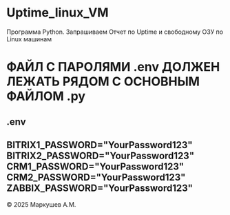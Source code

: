 # Uptime_linux_VM
Программа Python. Запрашиваем Отчет по Uptime и свободному ОЗУ по Linux машинам

# ФАЙЛ С ПАРОЛЯМИ .env ДОЛЖЕН ЛЕЖАТЬ РЯДОМ С ОСНОВНЫМ ФАЙЛОМ .py

.env
--------------------
BITRIX1_PASSWORD="YourPassword123"  
BITRIX2_PASSWORD="YourPassword123"  
CRM1_PASSWORD="YourPassword123"  
CRM2_PASSWORD="YourPassword123"  
ZABBIX_PASSWORD="YourPassword123"  
--------------------

© 2025 Маркушев А.М.
